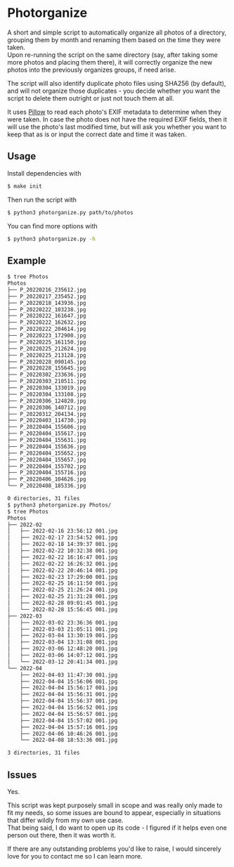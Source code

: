# Photorganize

A short and simple script to automatically organize all photos of a directory, grouping them by month and renaming them based on the time they were taken.  
Upon re-running the script on the same directory (say, after taking some more photos and placing them there), it will correctly organize the new photos into the previously organizes groups, if need arise.

The script will also identify duplicate photo files using SHA256 (by default), and will not organize those duplicates - you decide whether you want the script to delete them outright or just not touch them at all.

It uses [Pillow](https://python-pillow.org/) to read each photo's EXIF metadata to determine when they were taken. In case the photo does not have the required EXIF fields, then it will use the photo's last modified time, but will ask you whether you want to keep that as is or input the correct date and time it was taken.

## Usage

Install dependencies with
```sh
$ make init
```
Then run the script with
```sh
$ python3 photorganize.py path/to/photos
```
You can find more options with
```sh
$ python3 photorganize.py -h
```

## Example

```sh
$ tree Photos
Photos
├── P_20220216_235612.jpg
├── P_20220217_235452.jpg
├── P_20220218_143936.jpg
├── P_20220222_103238.jpg
├── P_20220222_161647.jpg
├── P_20220222_162632.jpg
├── P_20220222_204614.jpg
├── P_20220223_172900.jpg
├── P_20220225_161150.jpg
├── P_20220225_212624.jpg
├── P_20220225_213128.jpg
├── P_20220228_090145.jpg
├── P_20220228_155645.jpg
├── P_20220302_233636.jpg
├── P_20220303_210511.jpg
├── P_20220304_133019.jpg
├── P_20220304_133108.jpg
├── P_20220306_124820.jpg
├── P_20220306_140712.jpg
├── P_20220312_204134.jpg
├── P_20220403_114730.jpg
├── P_20220404_155606.jpg
├── P_20220404_155617.jpg
├── P_20220404_155631.jpg
├── P_20220404_155636.jpg
├── P_20220404_155652.jpg
├── P_20220404_155657.jpg
├── P_20220404_155702.jpg
├── P_20220404_155716.jpg
├── P_20220406_104626.jpg
└── P_20220408_185336.jpg

0 directories, 31 files
$ python3 photorganize.py Photos/ 
$ tree Photos
Photos
├── 2022-02
│   ├── 2022-02-16 23:56:12 001.jpg
│   ├── 2022-02-17 23:54:52 001.jpg
│   ├── 2022-02-18 14:39:37 001.jpg
│   ├── 2022-02-22 10:32:38 001.jpg
│   ├── 2022-02-22 16:16:47 001.jpg
│   ├── 2022-02-22 16:26:32 001.jpg
│   ├── 2022-02-22 20:46:14 001.jpg
│   ├── 2022-02-23 17:29:00 001.jpg
│   ├── 2022-02-25 16:11:50 001.jpg
│   ├── 2022-02-25 21:26:24 001.jpg
│   ├── 2022-02-25 21:31:28 001.jpg
│   ├── 2022-02-28 09:01:45 001.jpg
│   └── 2022-02-28 15:56:45 001.jpg
├── 2022-03
│   ├── 2022-03-02 23:36:36 001.jpg
│   ├── 2022-03-03 21:05:11 001.jpg
│   ├── 2022-03-04 13:30:19 001.jpg
│   ├── 2022-03-04 13:31:08 001.jpg
│   ├── 2022-03-06 12:48:20 001.jpg
│   ├── 2022-03-06 14:07:12 001.jpg
│   └── 2022-03-12 20:41:34 001.jpg
└── 2022-04
    ├── 2022-04-03 11:47:30 001.jpg
    ├── 2022-04-04 15:56:06 001.jpg
    ├── 2022-04-04 15:56:17 001.jpg
    ├── 2022-04-04 15:56:31 001.jpg
    ├── 2022-04-04 15:56:37 001.jpg
    ├── 2022-04-04 15:56:52 001.jpg
    ├── 2022-04-04 15:56:57 001.jpg
    ├── 2022-04-04 15:57:02 001.jpg
    ├── 2022-04-04 15:57:16 001.jpg
    ├── 2022-04-06 10:46:26 001.jpg
    └── 2022-04-08 18:53:36 001.jpg

3 directories, 31 files
```
## Issues

Yes.

This script was kept purposely small in scope and was really only made to fit my needs, so some issues are bound to appear, especially in situations that differ wildly from my own use case.  
That being said, I do want to open up its code - I figured if it helps even one person out there, then it was worth it.

If there are any outstanding problems you'd like to raise, I would sincerely love for you to contact me so I can learn more.
